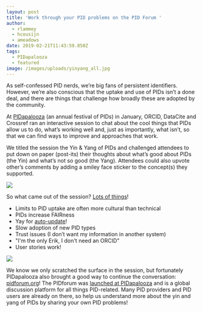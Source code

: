 ```yaml
---
layout: post
title: 'Work through your PID problems on the PID Forum '
author:
  - rlammey
  - hcousijn
  - ameadows
date: 2019-02-21T11:43:59.850Z
tags:
  - PIDapalooza
  - featured
image: /images/uploads/yinyang_all.jpg
---
```

As self-confessed PID nerds, we’re big fans of persistent identifiers. However, we’re also conscious that the uptake and use of PIDs isn’t a done deal, and there are things that challenge how broadly these are adopted by the community. 

At [PIDapalooza](https://pidapalooza.org/) (an annual festival of PIDs) in January, ORCID, DataCite and Crossref ran an interactive session to chat about the cool things that PIDs allow us to do, what’s working well and, just as importantly, what isn’t, so that we can find ways to improve and approaches that work. 

We titled the session the Yin & Yang of PIDs and challenged attendees to put down on paper (post-its) their thoughts about what’s good about PIDs (the Yin) and what’s not so good (the Yang). Attendees could also upvote other’s comments by adding a smiley face sticker to the concept(s) they supported. 

![](/images/uploads/pidpostit.png)

So what came out of the session? [Lots of things](https://doi.org/10.5281/zenodo.2572718)!

* Limits to PID uptake are often more cultural than technical
* PIDs increase FAIRness
* Yay for [auto-update](https://support.orcid.org/hc/en-us/articles/360006896394-Auto-updates-time-saving-and-trust-building)!
* Slow adoption of  new PID types 
* Trust issues (I don’t want my information in another system)
* "I'm the only Erik, I don't need an ORCID"
* User stories work! 

![](/images/uploads/auto-update.jpg)

We know we only scratched the surface in the session, but fortunately PIDapalooza also brought a good way to continue the conversation: [pidforum.org](https://www.pidforum.org/)! The PIDforum was [launched at PIDapalooza](https://doi.org/10.5281/zenodo.2548649)  and is a global discussion platform for all things PID-related. Many PID providers and PID users are already on there, so help us understand more about the yin and yang of PIDs by sharing your own PID problems!
